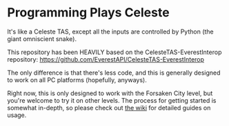# Programming Plays Celeste
It's like a Celeste TAS, except all the inputs are controlled by Python (the giant omniscient snake).

This repository has been HEAVILY based on the CelesteTAS-EverestInterop repository: https://github.com/EverestAPI/CelesteTAS-EverestInterop

The only difference is that there's less code, and this is generally designed to work on all PC platforms (hopefully, anyways).

Right now, this is only designed to work with the Forsaken City level, but you're welcome to try it on other levels. The process for getting started is somewhat in-depth, so please check out [the wiki](https://github.com/GDACollab/ProgrammingPlaysCeleste/wiki) for detailed guides on usage.
